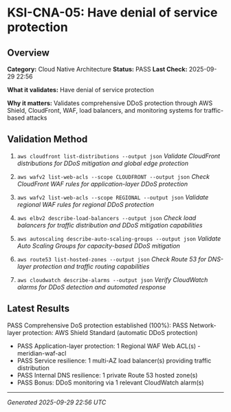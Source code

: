 # KSI-CNA-05: Have denial of service protection

## Overview

**Category:** Cloud Native Architecture
**Status:** PASS
**Last Check:** 2025-09-29 22:56

**What it validates:** Have denial of service protection

**Why it matters:** Validates comprehensive DDoS protection through AWS Shield, CloudFront, WAF, load balancers, and monitoring systems for traffic-based attacks

## Validation Method

1. `aws cloudfront list-distributions --output json`
   *Validate CloudFront distributions for DDoS mitigation and global edge protection*

2. `aws wafv2 list-web-acls --scope CLOUDFRONT --output json`
   *Check CloudFront WAF rules for application-layer DDoS protection*

3. `aws wafv2 list-web-acls --scope REGIONAL --output json`
   *Validate regional WAF rules for regional DDoS protection*

4. `aws elbv2 describe-load-balancers --output json`
   *Check load balancers for traffic distribution and DDoS mitigation capabilities*

5. `aws autoscaling describe-auto-scaling-groups --output json`
   *Validate Auto Scaling Groups for capacity-based DDoS mitigation*

6. `aws route53 list-hosted-zones --output json`
   *Check Route 53 for DNS-layer protection and traffic routing capabilities*

7. `aws cloudwatch describe-alarms --output json`
   *Verify CloudWatch alarms for DDoS detection and automated response*

## Latest Results

PASS Comprehensive DoS protection established (100%): PASS Network-layer protection: AWS Shield Standard (automatic DDoS protection)
- PASS Application-layer protection: 1 Regional WAF Web ACL(s) - meridian-waf-acl
- PASS Service resilience: 1 multi-AZ load balancer(s) providing traffic distribution
- PASS Internal DNS resilience: 1 private Route 53 hosted zone(s)
- PASS Bonus: DDoS monitoring via 1 relevant CloudWatch alarm(s)

---
*Generated 2025-09-29 22:56 UTC*